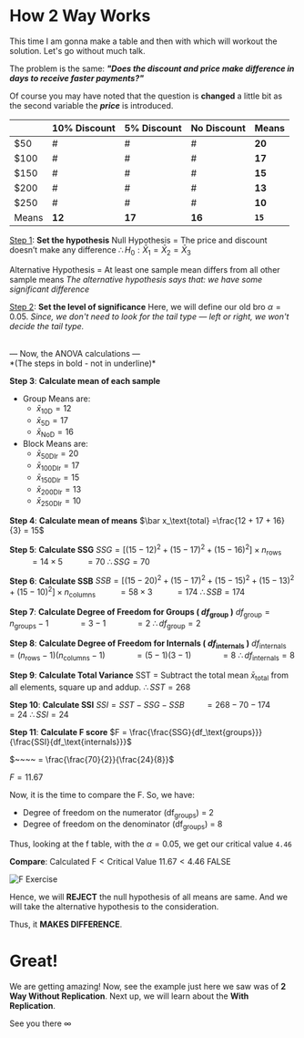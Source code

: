 # How 2 Way Works
This time I am gonna make a table and then with which will workout the solution. Let's go without much talk.

The problem is the same: ***"Does the discount and price make difference in days to receive faster payments?"*** 

Of course you may have noted that the question is **changed** a little bit as the second variable the ***price*** is introduced.


|      | 10% Discount  | 5% Discount  | No Discount  | Means   |
|--    |--             |--            |--            |--       |
| $50  | #  | #  | #  | **20**  |
| $100 | #  | #  | #  | **17**  |
| $150 | #  | #  | #  | **15**  |
| $200 | #  | #  | #  | **13**  |
| $250 | #  | #  | #  | **10**  |
| Means| **12**  | **17**  | **16**  | **`15`** |

<U>Step 1</U>: **Set the hypothesis**
$\text{Null Hypothesis = The price and discount doesn't make any difference}$
$\therefore H_0: \bar X_1 =  \bar X_2 =  \bar X_3$

$\text{Alternative Hypothesis = At least one sample mean differs from all other sample means}$
*The alternative hypothesis says that: we have some significant difference*

<U>Step 2</u>: 	**Set the level of significance**
Here, we will define our old bro $\alpha = 0.05$.
*Since, we don't need to look for the tail type — left or right, we won't decide the tail type.*

 <br> 
— Now, the ANOVA calculations —<br>
*(The steps in bold - not in underline)*

 
**Step 3**: **Calculate mean of each sample**
- Group Means are:
	- $\bar x_\text{10D} = 12$
	- $\bar x_\text{5D} = 17$
	- $\bar x_\text{NoD} = 16$
- Block Means are:
	- $\bar x_\text{50Dlr} = 20$
	- $\bar x_\text{100Dlr} = 17$
	- $\bar x_\text{150Dlr} = 15$
	- $\bar x_\text{200Dlr} = 13$
	- $\bar x_\text{250Dlr} = 10$

**Step 4**: **Calculate mean of means**
$\bar x_\text{total} =\frac{12 + 17 + 16}{3} = 15$

**Step 5**: **Calculate SSG**
$SSG = [(15 - 12)^2 + (15 - 17)^2 + (15 - 16)^2] \times n_\text{rows}$
$~~~~~~~~~=14  \times  5$
$~~~~~~~~~=70$
$\therefore SSG = 70$

**Step 6**: **Calculate SSB**
$SSB = [(15 - 20)^2 + (15 - 17)^2 + (15 - 15)^2 + (15 - 13)^2 + (15 - 10)^2] \times n_\text{columns}$
$~~~~~~~~~=58  \times  3$
$~~~~~~~~~=174$
$\therefore SSB = 174$

**Step 7**: **Calculate Degree of Freedom for Groups ( $df_\text{group}$ )**
$df_{\text{group}} = n_\text{groups} - 1$
$~~~~~~~~~~~~ = 3 - 1$
$~~~~~~~~~~~~= 2$
$\therefore df_{\text{group}} = 2$

**Step 8**: **Calculate Degree of Freedom for Internals ( $df_\text{internals}$ )**
$df_{\text{internals}} = (n_\text{rows} - 1) (n_\text{columns} - 1)$
$~~~~~~~~~~~~ = (5 - 1) (3 - 1)$
$~~~~~~~~~~~~= 8$
$\therefore df_{\text{internals}} = 8$

**Step 9**: **Calculate Total Variance**
SST = Subtract the total mean $\bar x_\text{total}$ from all elements, square up and addup.
$\therefore SST = 268$


**Step 10**: **Calculate SSI**
$SSI = SST - SSG - SSB$
$~~~~~~~~=268 - 70 - 174$
$~~~~~~~~=24$
$\therefore SSI = 24$

**Step 11**: **Calculate F score**
$F = \frac{\frac{SSG}{df_\text{groups}}}{\frac{SSI}{df_\text{internals}}}$

$~~~~ = \frac{\frac{70}{2}}{\frac{24}{8}}$

$F = 11.67$

Now, it is the time to compare the F.
So, we have:
- Degree of freedom on the numerator  (df$_\text{groups}$) = 2
- Degree of freedom on the denominator (df$_\text{groups}$) = 8

Thus, looking at the f table, with the $\alpha = 0.05$, we get our critical value `4.46`

**Compare**:
$\text{Calculated F} < \text{Critical Value}$
$11.67 < 4.46$
$\text{FALSE}$

![F Exercise](https://i.imgur.com/WFK027U.png)

Hence, we will **REJECT** the null hypothesis of all means are same. And we will take the alternative hypothesis to the consideration. 

Thus, it **MAKES DIFFERENCE**. 

# Great!
We are getting amazing! Now, see the example just here we saw was of **2 Way Without Replication**. Next up, we will learn about the **With Replication**. 

See you there ∞